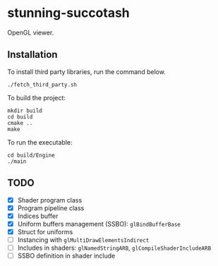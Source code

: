 # stunning-succotash
OpenGL viewer.

## Installation
To install third party libraries, run the command below.
```
./fetch_third_party.sh
```

To build the project:
```
mkdir build
cd build
cmake ..
make
```

To run the executable:
```
cd build/Engine
./main
```

## TODO
* [x] Shader program class
* [x] Program pipeline class
* [x] Indices buffer
* [x] Uniform buffers management (SSBO): `glBindBufferBase`
* [x] Struct for uniforms
* [ ] Instancing with `glMultiDrawElementsIndirect`
* [ ] Includes in shaders: `glNamedStringARB`, `glCompileShaderIncludeARB`
* [ ] SSBO definition in shader include

